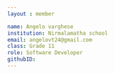 ```yaml
--- 
layout : member 

name: Angelo varghese
institution: Nirmalamatha school 
email: angelovt24@gmail.com
class: Grade 11
role: Software Developer 
githubID:
--- 
```

